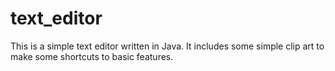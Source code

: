 # text_editor
This is a simple text editor written in Java. It includes some simple clip art to make some shortcuts to basic features.
